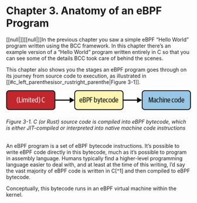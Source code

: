 # Chapter 3. Anatomy of an eBPF Program

[[null|]][[null|]]In the previous chapter you saw a simple eBPF “Hello World” program written using the BCC framework. In this chapter there’s an example version of a “Hello World” program written entirely in C so that you can see some of the details BCC took care of behind the scenes.

This chapter also shows you the stages an eBPF program goes through on its journey from source code to execution, as illustrated in [[#c_left_parenthesisor_rustright_parenthe|Figure 3-1]].

![C (or Rust) source code is compiled into eBPF bytecode, which is either JIT-compiled or interpreted into native machine code instructions](/Learning%20eBPF%20Programming%20the%20Linux%20Kernel%20for%20Enhanced%20Observability,%20Networking,%20and%20Security%20(Liz%20Rice)%20(Z-Library)/images/lebp_0301.png)

###### Figure 3-1. C (or Rust) source code is compiled into eBPF bytecode, which is either JIT-compiled or interpreted into native machine code instructions

An eBPF program is a set of eBPF bytecode instructions. It’s possible to write eBPF code directly in this bytecode, much as it’s possible to program in assembly language. Humans typically find a higher-level programming language easier to deal with, and at least at the time of this writing, I’d say the vast majority of eBPF code is written in C[^1] and then compiled to eBPF bytecode.

Conceptually, this bytecode runs in an eBPF virtual machine within the kernel.
